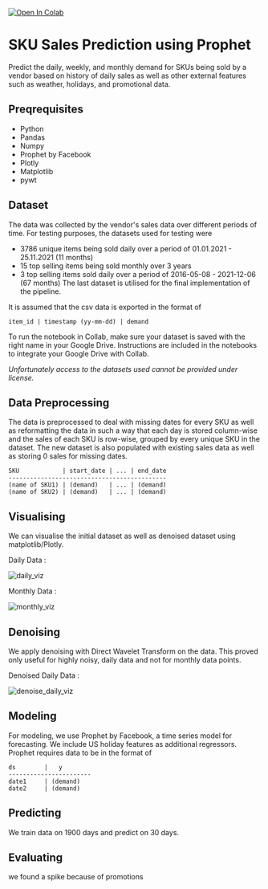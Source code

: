 [![Open In Colab](https://colab.research.google.com/assets/colab-badge.svg)](https://colab.research.google.com/drive/1qIl619KUAgBG2nD1lZzUwwVBwgqiyfDV?usp=sharing)

# SKU Sales Prediction using Prophet
Predict the daily, weekly, and monthly demand for SKUs being sold by a vendor based on history of daily sales as well as other external features such as weather, holidays, and promotional data. 

## Preqrequisites
- Python 
- Pandas
- Numpy
- Prophet by Facebook
- Plotly
- Matplotlib
- pywt

## Dataset
The data was collected by the vendor's sales data over different periods of time. For testing purposes, the datasets used for testing were
- 3786 unique items being sold daily over a period of 01.01.2021 - 25.11.2021 (11 months)
- 15 top selling items being sold monthly over 3 years 
- 3 top selling items sold daily over a period of 2016-05-08 - 2021-12-06 (67 months)
The last dataset is utilised for the final implementation of the pipeline.

It is assumed that the csv data is exported in the format of 
```
item_id | timestamp (yy-mm-dd) | demand
```
To run the notebook in Collab, make sure your dataset is saved with the right name in your Google Drive. Instructions are included in the notebooks to integrate your Google Drive with Collab.

*Unfortunately access to the datasets used cannot be provided under license.*

## Data Preprocessing
The data is preprocessed to deal with missing dates for every SKU as well as reformatting the data in such a way that each day is stored column-wise and the sales of each SKU is row-wise, grouped by every unique SKU in the dataset. The new dataset is also populated with existing sales data as well as storing 0 sales for missing dates.
```
SKU            | start_date | ... | end_date
--------------------------------------------
(name of SKU1) | (demand)   | ... | (demand)
(name of SKU2) | (demand)   | ... | (demand)

```
## Visualising
We can visualise the initial dataset as well as denoised dataset using matplotlib/Plotly.

Daily Data :

![daily_viz](https://raw.githubusercontent.com/dnezan/km-sku-prediction/main/data_images/Unknown-6.png)

Monthly Data :

![monthly_viz](https://raw.githubusercontent.com/dnezan/km-sku-prediction/main/data_images/Unknown-4.png)

## Denoising
We apply denoising with Direct Wavelet Transform on the data. This proved only useful for highly noisy, daily data and not for monthly data points.

Denoised Daily Data :

![denoise_daily_viz](https://raw.githubusercontent.com/dnezan/km-sku-prediction/main/data_images/Unknown-5.png)

## Modeling
For modeling, we use Prophet by Facebook, a time series model for forecasting. We include US holiday features as additional regressors.
Prophet requires data to be in the format of 
```
ds        |   y    
-----------------------
date1     | (demand)   
date2     | (demand)   

```

## Predicting
We train data on 1900 days and predict on 30 days.

## Evaluating
we found a spike because of promotions



